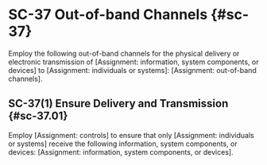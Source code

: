 # SC-37 Out-of-band Channels {#sc-37}

Employ the following out-of-band channels for the physical delivery or electronic transmission of [Assignment: information, system components, or devices] to [Assignment: individuals or systems]: [Assignment: out-of-band channels].

## SC-37(1) Ensure Delivery and Transmission {#sc-37.01}

Employ [Assignment: controls] to ensure that only [Assignment: individuals or systems] receive the following information, system components, or devices: [Assignment: information, system components, or devices].

